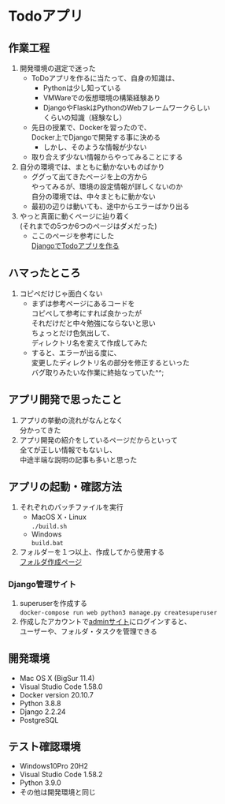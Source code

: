 # Todoアプリ
## 作業工程
1. 開発環境の選定で迷った
    - ToDoアプリを作るに当たって、自身の知識は、
       - Pythonは少し知っている
       - VMWareでの仮想環境の構築経験あり
       - DjangoやFlaskはPythonのWebフレームワークらしい\
       くらいの知識（経験なし）
    - 先日の授業で、Dockerを習ったので、\
    Docker上でDjangoで開発する事に決める
        - しかし、そのような情報が少ない
    - 取り合えず少ない情報からやってみることにする
2. 自分の環境では、まともに動かないものばかり
    - ググって出てきたページを上の方から\
    やってみるが、環境の設定情報が詳しくないのか\
    自分の環境では、中々まともに動かない
    - 最初の辺りは動いても、途中からエラーばかり出る
3. やっと真面に動くページに辿り着く\
(それまでの5つか6つのページはダメだった)
    - ここのページを参考にした\
    [DjangoでTodoアプリを作る](https://qiita.com/takos/items/b9ba0b60c6f71b428aac)


## ハマったところ
1. コピペだけじゃ面白くない
    - まずは参考ページにあるコードを\
    コピペして参考にすれば良かったが\
    それだけだと中々勉強にならないと思い\
    ちょっとだけ色気出して、\
    ディレクトリ名を変えて作成してみた
    - すると、エラーが出る度に、\
    変更したディレクトリ名の部分を修正するといった\
    バグ取りみたいな作業に終始なっていた^^;

## アプリ開発で思ったこと
1. アプリの挙動の流れがなんとなく\
    分かってきた
2. アプリ開発の紹介をしているページだからといって\
    全てが正しい情報でもないし、\
    中途半端な説明の記事も多いと思った

## アプリの起動・確認方法
1. それぞれのバッチファイルを実行
    - MacOS X・Linux\
    ``` ./build.sh ```
    - Windows\
    ``` build.bat ```
1. フォルダーを１つ以上、作成してから使用する\
[フォルダ作成ページ](http://localhost:8000/folders/create)

### Django管理サイト
1. superuserを作成する\
```docker-compose run web python3 manage.py createsuperuser```
1. 作成したアカウントで[adminサイト](http://localhost:8000/admin/)にログインすると、\
ユーザーや、フォルダ・タスクを管理できる

## 開発環境
- Mac OS X (BigSur 11.4)
- Visual Studio Code 1.58.0
- Docker version 20.10.7
- Python 3.8.8
- Django 2.2.24
- PostgreSQL

## テスト確認環境
- Windows10Pro 20H2
- Visual Studio Code 1.58.2
- Python 3.9.0
- その他は開発環境と同じ



